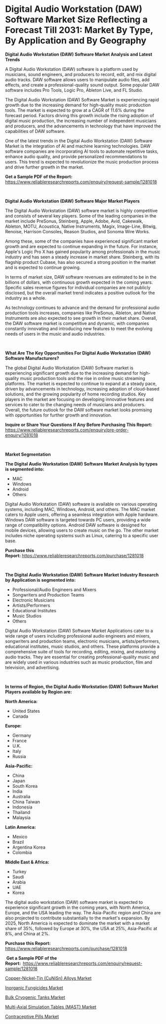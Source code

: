 <p><h1>Digital Audio Workstation (DAW) Software Market Size Reflecting a Forecast Till 2031: Market By Type, By Application and By Geography</h1></p><p><strong>Digital Audio Workstation (DAW) Software Market Analysis and Latest Trends</strong></p>
<p><p>A Digital Audio Workstation (DAW) software is a platform used by musicians, sound engineers, and producers to record, edit, and mix digital audio tracks. DAW software allows users to manipulate audio files, add effects, and create a professional-quality sound output. Some popular DAW software includes Pro Tools, Logic Pro, Ableton Live, and FL Studio.</p><p>The Digital Audio Workstation (DAW) Software Market is experiencing rapid growth due to the increasing demand for high-quality music production tools. The market is expected to grow at a CAGR of 11.6% during the forecast period. Factors driving this growth include the rising adoption of digital music production, the increasing number of independent musicians and producers, and the advancements in technology that have improved the capabilities of DAW software.</p><p>One of the latest trends in the Digital Audio Workstation (DAW) Software Market is the integration of AI and machine learning technologies. DAW software companies are incorporating AI tools to automate repetitive tasks, enhance audio quality, and provide personalized recommendations to users. This trend is expected to revolutionize the music production process and drive further growth in the market.</p></p>
<p><strong>Get a Sample PDF of the Report:&nbsp;</strong> <a href="https://www.reliableresearchreports.com/enquiry/request-sample/1281018">https://www.reliableresearchreports.com/enquiry/request-sample/1281018</a></p>
<p>&nbsp;</p>
<p><strong>Digital Audio Workstation (DAW) Software Major Market Players</strong></p>
<p><p>The Digital Audio Workstation (DAW) software market is highly competitive and consists of several key players. Some of the leading companies in the market include PreSonus, Steinberg, Apple, Adobe, Avid, Cakewalk, Ableton, MOTU, Acoustica, Native Instruments, Magix, Image-Line, Bitwig, Renoise, Harrison Consoles, Reason Studios, and Sonoma Wire Works.</p><p>Among these, some of the companies have experienced significant market growth and are expected to continue expanding in the future. For instance, Apple's Logic Pro X has gained popularity among professionals in the music industry and has seen a steady increase in market share. Steinberg, with its flagship product Cubase, has also secured a strong position in the market and is expected to continue growing.</p><p>In terms of market size, DAW software revenues are estimated to be in the billions of dollars, with continuous growth expected in the coming years. Specific sales revenue figures for individual companies are not publicly disclosed, but the overall market trend indicates a positive outlook for the industry as a whole.</p><p>As technology continues to advance and the demand for professional audio production tools increases, companies like PreSonus, Ableton, and Native Instruments are also expected to see growth in their market share. Overall, the DAW software market is competitive and dynamic, with companies constantly innovating and introducing new features to meet the evolving needs of users in the music and audio industries.</p></p>
<p>&nbsp;</p>
<p><strong>What Are The Key Opportunities For Digital Audio Workstation (DAW) Software Manufacturers?</strong></p>
<p><p>The global Digital Audio Workstation (DAW) Software market is experiencing significant growth due to the increasing demand for high-quality music production tools and the rise in online music streaming platforms. The market is expected to continue to expand at a steady pace, driven by advancements in technology, increasing adoption of cloud-based solutions, and the growing popularity of home recording studios. Key players in the market are focusing on developing innovative features and services to cater to the changing needs of musicians and producers. Overall, the future outlook for the DAW software market looks promising with opportunities for further growth and innovation.</p></p>
<p><strong>Inquire or Share Your Questions If Any Before Purchasing This Report:</strong> <a href="https://www.reliableresearchreports.com/enquiry/pre-order-enquiry/1281018">https://www.reliableresearchreports.com/enquiry/pre-order-enquiry/1281018</a></p>
<p>&nbsp;</p>
<p><strong>Market Segmentation</strong></p>
<p><strong>The Digital Audio Workstation (DAW) Software Market Analysis by types is segmented into:</strong></p>
<p><ul><li>MAC</li><li>Windows</li><li>Android</li><li>Others</li></ul></p>
<p><p>Digital Audio Workstation (DAW) software is available on various operating systems, including MAC, Windows, Android, and others. The MAC market caters to Apple users, offering a seamless integration with Apple hardware. Windows DAW software is targeted towards PC users, providing a wide range of compatibility options. Android DAW software is designed for mobile devices, allowing users to create music on the go. The other market includes niche operating systems such as Linux, catering to a specific user base.</p></p>
<p><strong>Purchase this Report:&nbsp;</strong><a href="https://www.reliableresearchreports.com/purchase/1281018">https://www.reliableresearchreports.com/purchase/1281018</a></p>
<p>&nbsp;</p>
<p><strong>The Digital Audio Workstation (DAW) Software Market Industry Research by Application is segmented into:</strong></p>
<p><ul><li>Professional/Audio Engineers and Mixers</li><li>Songwriters and Production Teams</li><li>Electronic Musicians</li><li>Artists/Performers</li><li>Educational Institutes</li><li>Music Studios</li><li>Others</li></ul></p>
<p><p>Digital Audio Workstation (DAW) Software Market Applications cater to a wide range of users including professional audio engineers and mixers, songwriters and production teams, electronic musicians, artists/performers, educational institutes, music studios, and others. These platforms provide a comprehensive suite of tools for recording, editing, mixing, and mastering audio tracks. They are essential for creating professional-quality music and are widely used in various industries such as music production, film and television, and advertising.</p></p>
<p>&nbsp;</p>
<p><strong>In terms of Region, the Digital Audio Workstation (DAW) Software Market Players available by Region are:</strong></p>
<p>
    <p> <strong> North America: </strong>
        <ul>
            <li>United States</li>
            <li>Canada</li>
        </ul>
        </p> 
    <p> <strong> Europe: </strong>
        <ul>
            <li>Germany</li>
            <li>France</li>
            <li>U.K.</li>
            <li>Italy</li>
            <li>Russia</li>
        </ul>
        </p> 
    <p> <strong> Asia-Pacific: </strong>
        <ul>
            <li>China</li>
            <li>Japan</li>
            <li>South Korea</li>
            <li>India</li>
            <li>Australia</li>
            <li>China Taiwan</li>
            <li>Indonesia</li>
            <li>Thailand</li>
            <li>Malaysia</li>
        </ul>
        </p> 
    <p> <strong> Latin America: </strong>
        <ul>
            <li>Mexico</li>
            <li>Brazil</li>
            <li>Argentina Korea</li>
            <li>Colombia</li>
        </ul>
        </p> 
    <p> <strong> Middle East & Africa: </strong>
        <ul>
            <li>Turkey</li>
            <li>Saudi</li>
            <li>Arabia</li>
            <li>UAE</li>
            <li>Korea</li>
        </ul>
    </p>
    </p>
<p><p>The digital audio workstation (DAW) software market is expected to experience significant growth in the coming years, with North America, Europe, and the USA leading the way. The Asia-Pacific region and China are also projected to contribute substantially to the market's expansion. By 2025, North America is expected to dominate the market with a market share of 35%, followed by Europe at 30%, the USA at 25%, Asia-Pacific at 8%, and China at 2%.</p></p>
<p><strong>Purchase this Report: </strong><a href="https://www.reliableresearchreports.com/purchase/1281018">https://www.reliableresearchreports.com/purchase/1281018</a></p>
<p>&nbsp;<strong>Get a Sample PDF of the Report:&nbsp;&nbsp;</strong><a href="https://www.reliableresearchreports.com/enquiry/request-sample/1281018">https://www.reliableresearchreports.com/enquiry/request-sample/1281018</a></p>
<p><strong></strong></p>
<p><p><a href="https://github.com/changoleonlaverguenzanoexiste/Market-Research-Report-List-2/blob/main/copper-nickel-tin-cunisn-alloys-market.md">Copper-Nickel-Tin (CuNiSn) Alloys Market</a></p><p><a href="https://medium.com/@juwanhirthe/inorganic-fungicides-market-report-reveals-the-latest-trends-and-growth-opportunities-of-this-b05b07057424">Inorganic Fungicides Market</a></p><p><a href="https://medium.com/@juwanhirthe/bulk-cryogenic-tanks-market-exploring-market-share-market-trends-and-future-growth-9b4571251e0f">Bulk Cryogenic Tanks Market</a></p><p><a href="https://github.com/dimitrishawkinswaynenp91rgz/Market-Research-Report-List-1/blob/main/multi-axial-simulation-tables-mast-market.md">Multi-Axial Simulation Tables (MAST) Market</a></p><p><a href="https://medium.com/@juwanhirthe/contraceptive-pills-market-furnishes-information-on-market-share-market-trends-and-market-growth-df7adb3dd58a">Contraceptive Pills Market</a></p></p>